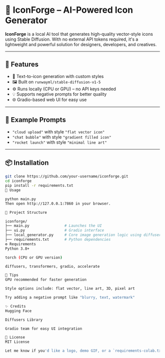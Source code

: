 # 🎨 IconForge – AI-Powered Icon Generator

**IconForge** is a local AI tool that generates high-quality vector-style icons using Stable Diffusion. With no external API tokens required, it's a lightweight and powerful solution for designers, developers, and creatives.

---

## 🚀 Features

- 🎯 Text-to-icon generation with custom styles
- 🖼️ Built on `runwayml/stable-diffusion-v1-5`
- ⚙️ Runs locally (CPU or GPU) – no API keys needed
- 💡 Supports negative prompts for better quality
- 🌐 Gradio-based web UI for easy use

---

## 📸 Example Prompts

- `"cloud upload"` with style `"flat vector icon"`
- `"chat bubble"` with style `"gradient filled icon"`
- `"rocket launch"` with style `"minimal line art"`

---

## 📦 Installation

```bash
git clone https://github.com/your-username/iconforge.git
cd iconforge
pip install -r requirements.txt
🧠 Usage

python main.py
Then open http://127.0.0.1:7860 in your browser.

📁 Project Structure

iconforge/
├── main.py                # Launches the UI
├── ui.py                  # Gradio interface
├── local_generator.py     # Core image generation logic using diffusers
├── requirements.txt       # Python dependencies
⚙️ Requirements
Python 3.8+

torch (CPU or GPU version)

diffusers, transformers, gradio, accelerate

🧪 Tips
GPU recommended for faster generation

Style options include: flat vector, line art, 3D, pixel art

Try adding a negative prompt like "blurry, text, watermark"

✨ Credits
Hugging Face

Diffusers Library

Gradio team for easy UI integration

📜 License
MIT License

Let me know if you'd like a logo, demo GIF, or a `requirements-colab.txt` file for easy Colab deployment.